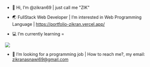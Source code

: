 - 👋 Hi, I’m @zikran69 | just call me "ZIK"
- 🌏 FullStack Web Developer | I’m interested in Web Programming Language | https://portfolio-zikran.vercel.app/

- 💻 I’m currently learning =
  
<p align="start">
  <a href="https://skillicons.dev">
    <img src="https://skillicons.dev/icons?i=js,html,css,tailwind,react,vite,ts,nodejs,mysql&theme=light" />
  </a>
</p>

- 📌 I’m looking for a programming job | How to reach me?, my email: zikranasnawi69@gmail.com

<!---
zikran69/zikran69 is a ✨ special ✨ repository because its `README.md` (this file) appears on your GitHub profile.
You can click the Preview link to take a look at your changes.
--->
